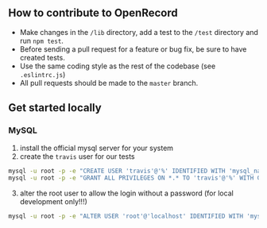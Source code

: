 ## How to contribute to OpenRecord

* Make changes in the `/lib` directory, add a test to the `/test` directory and run `npm test`.
* Before sending a pull request for a feature or bug fix, be sure to have created tests.
* Use the same coding style as the rest of the codebase (see `.eslintrc.js`)
* All pull requests should be made to the `master` branch.


## Get started locally

### MySQL
1. install the official mysql server for your system
2. create the `travis` user for our tests  
```bash
mysql -u root -p -e "CREATE USER 'travis'@'%' IDENTIFIED WITH 'mysql_native_password' BY '';";
mysql -u root -p -e "GRANT ALL PRIVILEGES ON *.* TO 'travis'@'%' WITH GRANT OPTION; FLUSH PRIVILEGES;"
```
3. alter the root user to allow the login without a password (for local development only!!!)
```bash
mysql -u root -p -e "ALTER USER 'root'@'localhost' IDENTIFIED WITH 'mysql_native_password' BY '';
```